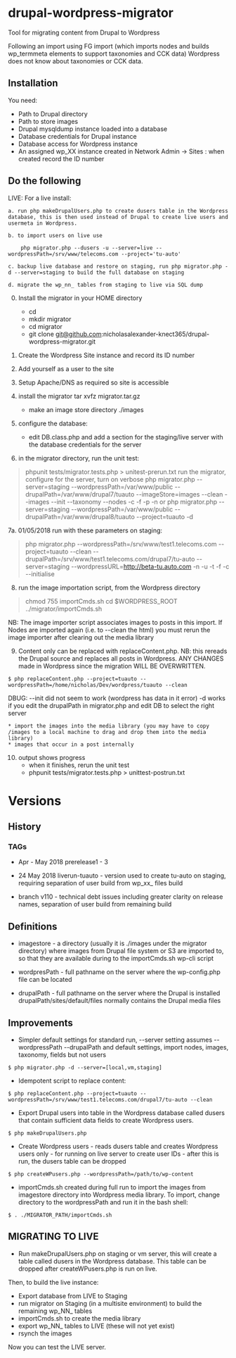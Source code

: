 # drupal-wordpress-migrator

Tool for migrating content from Drupal to Wordpress

Following an import using FG import (which imports nodes and builds wp_termmeta elements to support taxonomies and CCK data) Wordpress does not know about taxonomies or CCK data.  

## Installation

You need: 
* Path to Drupal directory 
* Path to store images
* Drupal mysqldump instance loaded into a database
* Database credentials for Drupal instance 
* Database access for Wordpress instance
* An assigned wp_XX instance created in Network Admin -> Sites : when created record the ID number 

## Do the following

LIVE:  For a live install:

	a. run php makeDrupalUsers.php to create dusers table in the Wordpress database, this is then used instead of Drupal to create live users and usermeta in Wordpress.

	b. to import users on live use 

		php migrator.php --dusers -u --server=live --wordpressPath=/srv/www/telecoms.com --project='tu-auto'

	c. backup live database and restore on staging, run php migrator.php -d --server=staging to build the full database on staging

	d. migrate the wp_nn_ tables from staging to live via SQL dump

0. Install the migrator in your HOME directory
	* cd 
	* mkdir migrator
	* cd migrator
	* git clone git@github.com:nicholasalexander-knect365/drupal-wordpress-migrator.git

1. Create the Wordpress Site instance and record its ID number

2. Add yourself as a user to the site

3. Setup Apache/DNS as required so site is accessible

4. install the migrator tar xvfz migrator.tar.gz
	* make an image store directory ./images

6. configure the database: 
	* edit DB.class.php and add a section for the staging/live server with the database credentials for the server
 
7. in the migrator directory, run the unit test:
>	phpunit tests/migrator.tests.php > unitest-prerun.txt
>	run the migrator, configure for the server, turn on verbose
>	php migrator.php --server=staging --wordpressPath=/var/www/public --drupalPath=/var/www/drupal7/tuauto --imageStore=images --clean --images --init --taxonomy --nodes -c -f -p -n
	or
>	php migrator.php --server=staging --wordpressPath=/var/www/public --drupalPath=/var/www/drupal8/tuauto --project=tuauto -d

7a. 01/05/2018 run with these parameters on staging:

>	php migrator.php --wordpressPath=/srv/www/test1.telecoms.com --project=tuauto --clean --drupalPath=/srv/www/test1.telecoms.com/drupal7/tu-auto --server=staging --wordpressURL=http://beta-tu.auto.com -n -u -t -f -c --initialise

8. run the image importation script, from the Wordpress directory
>	chmod 755 importCmds.sh
>	cd $WORDPRESS_ROOT
>	../migrator/importCmds.sh

NB: The image importer script associates images to posts in this import.  If Nodes are imported again (i.e. to --clean the html) you must rerun the image importer after clearing out the media library

9. Content only can be replaced with replaceContent.php.  NB: this rereads the Drupal source and replaces all posts in Wordpress.  ANY CHANGES made in Wordpress since the migration WILL BE OVERWRITTEN.

`$ php replaceContent.php --project=tuauto --wordpressPath=/home/nicholas/Dev/wordpress/tuauto --clean`


DBUG: --init did not seem to work (wordpress has data in it error)
      -d works if you edit the drupalPath in migrator.php and edit DB to select the right server

	* import the images into the media library (you may have to copy /images to a local machine to drag and drop them into the media library)
	* images that occur in a post internally

10. output shows progress
	* when it finishes, rerun the unit test
	* phpunit tests/migrator.tests.php > unittest-postrun.txt

# Versions 
## History
### TAGs

* Apr - May 2018 prerelease1 - 3

* 24 May 2018  liverun-tuauto - version used to create tu-auto on staging, requiring separation of user build from wp_xx_ files build

* branch v110 - technical debt issues including greater clarity on release names, separation of user build from remaining build

## Definitions

* imagestore - a directory (usually it is ./images under the migrator directory) where images from Drupal file system or S3 are imported to, so that they are available during to the importCmds.sh wp-cli script

* wordpresPath - full pathname on the server where the wp-config.php file can be located

* drupalPath - full pathname on the server where the Drupal is installed drupalPath/sites/default/files normally contains the Drupal media files

## Improvements

* Simpler default settings for standard run, --server setting assumes --wordpressPath --drupalPath and default settings, import nodes, images, taxonomy, fields but not users

`$ php migrator.php -d --server=[local,vm,staging]`

* Idempotent script to replace content: 

`$ php replaceContent.php --project=tuauto --wordpressPath=/srv/www/test1.telecoms.com/drupal7/tu-auto --clean`

* Export Drupal users into table in the Wordpress database called dusers that contain sufficient data fields to create Wordpress users.

`$ php makeDrupalUsers.php`

* Create Wordpress users - reads dusers table and creates Wordpress users only - for running on live server to create user IDs - after this is run, the dusers table can be dropped

`$ php createWPusers.php --wordpressPath=/path/to/wp-content`

* importCmds.sh created during full run to import the images from imagestore directory into Wordpress media library.  To import, change directory to the wordpressPath and run it in the bash shell:

`$ . ./MIGRATOR_PATH/importCmds.sh`


## MIGRATING TO LIVE 

* Run makeDrupalUsers.php on staging or vm server, this will create a table called dusers in the Wordpress database.  This table can be dropped after createWPusers.php is run on live.

Then, to build the live instance:

* Export database from LIVE to Staging
* run migrator on Staging (in a multisite environment) to build the remaining wp_NN_ tables 
* importCmds.sh to create the media library
* export wp_NN_ tables to LIVE (these will not yet exist)
* rsynch the images

Now you can test the LIVE server.

